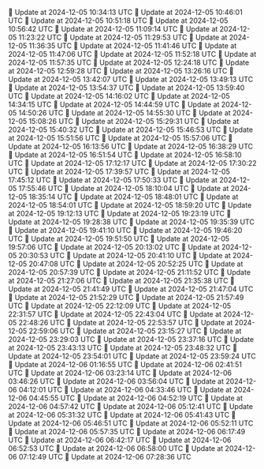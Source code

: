 🔄 Update at 2024-12-05 10:34:13 UTC
🔄 Update at 2024-12-05 10:46:01 UTC
🔄 Update at 2024-12-05 10:51:18 UTC
🔄 Update at 2024-12-05 10:56:42 UTC
🔄 Update at 2024-12-05 11:09:14 UTC
🔄 Update at 2024-12-05 11:23:22 UTC
🔄 Update at 2024-12-05 11:29:53 UTC
🔄 Update at 2024-12-05 11:36:35 UTC
🔄 Update at 2024-12-05 11:41:46 UTC
🔄 Update at 2024-12-05 11:47:06 UTC
🔄 Update at 2024-12-05 11:52:18 UTC
🔄 Update at 2024-12-05 11:57:35 UTC
🔄 Update at 2024-12-05 12:24:18 UTC
🔄 Update at 2024-12-05 12:59:28 UTC
🔄 Update at 2024-12-05 13:26:16 UTC
🔄 Update at 2024-12-05 13:42:07 UTC
🔄 Update at 2024-12-05 13:49:13 UTC
🔄 Update at 2024-12-05 13:54:37 UTC
🔄 Update at 2024-12-05 13:59:40 UTC
🔄 Update at 2024-12-05 14:16:02 UTC
🔄 Update at 2024-12-05 14:34:15 UTC
🔄 Update at 2024-12-05 14:44:59 UTC
🔄 Update at 2024-12-05 14:50:26 UTC
🔄 Update at 2024-12-05 14:55:30 UTC
🔄 Update at 2024-12-05 15:08:26 UTC
🔄 Update at 2024-12-05 15:29:31 UTC
🔄 Update at 2024-12-05 15:40:32 UTC
🔄 Update at 2024-12-05 15:46:53 UTC
🔄 Update at 2024-12-05 15:51:56 UTC
🔄 Update at 2024-12-05 15:57:06 UTC
🔄 Update at 2024-12-05 16:13:56 UTC
🔄 Update at 2024-12-05 16:38:29 UTC
🔄 Update at 2024-12-05 16:51:54 UTC
🔄 Update at 2024-12-05 16:58:10 UTC
🔄 Update at 2024-12-05 17:12:17 UTC
🔄 Update at 2024-12-05 17:30:22 UTC
🔄 Update at 2024-12-05 17:39:57 UTC
🔄 Update at 2024-12-05 17:45:12 UTC
🔄 Update at 2024-12-05 17:50:33 UTC
🔄 Update at 2024-12-05 17:55:46 UTC
🔄 Update at 2024-12-05 18:10:04 UTC
🔄 Update at 2024-12-05 18:35:14 UTC
🔄 Update at 2024-12-05 18:48:01 UTC
🔄 Update at 2024-12-05 18:54:01 UTC
🔄 Update at 2024-12-05 18:59:20 UTC
🔄 Update at 2024-12-05 19:12:13 UTC
🔄 Update at 2024-12-05 19:23:19 UTC
🔄 Update at 2024-12-05 19:28:38 UTC
🔄 Update at 2024-12-05 19:35:39 UTC
🔄 Update at 2024-12-05 19:41:10 UTC
🔄 Update at 2024-12-05 19:46:20 UTC
🔄 Update at 2024-12-05 19:51:50 UTC
🔄 Update at 2024-12-05 19:57:06 UTC
🔄 Update at 2024-12-05 20:13:02 UTC
🔄 Update at 2024-12-05 20:30:53 UTC
🔄 Update at 2024-12-05 20:41:10 UTC
🔄 Update at 2024-12-05 20:47:08 UTC
🔄 Update at 2024-12-05 20:52:25 UTC
🔄 Update at 2024-12-05 20:57:39 UTC
🔄 Update at 2024-12-05 21:11:52 UTC
🔄 Update at 2024-12-05 21:27:06 UTC
🔄 Update at 2024-12-05 21:35:38 UTC
🔄 Update at 2024-12-05 21:41:49 UTC
🔄 Update at 2024-12-05 21:47:04 UTC
🔄 Update at 2024-12-05 21:52:29 UTC
🔄 Update at 2024-12-05 21:57:49 UTC
🔄 Update at 2024-12-05 22:12:09 UTC
🔄 Update at 2024-12-05 22:31:57 UTC
🔄 Update at 2024-12-05 22:43:04 UTC
🔄 Update at 2024-12-05 22:48:26 UTC
🔄 Update at 2024-12-05 22:53:57 UTC
🔄 Update at 2024-12-05 22:59:06 UTC
🔄 Update at 2024-12-05 23:15:27 UTC
🔄 Update at 2024-12-05 23:29:03 UTC
🔄 Update at 2024-12-05 23:37:16 UTC
🔄 Update at 2024-12-05 23:43:13 UTC
🔄 Update at 2024-12-05 23:48:32 UTC
🔄 Update at 2024-12-05 23:54:01 UTC
🔄 Update at 2024-12-05 23:59:24 UTC
🔄 Update at 2024-12-06 01:16:55 UTC
🔄 Update at 2024-12-06 02:41:51 UTC
🔄 Update at 2024-12-06 03:23:14 UTC
🔄 Update at 2024-12-06 03:46:26 UTC
🔄 Update at 2024-12-06 03:56:04 UTC
🔄 Update at 2024-12-06 04:12:01 UTC
🔄 Update at 2024-12-06 04:33:46 UTC
🔄 Update at 2024-12-06 04:45:55 UTC
🔄 Update at 2024-12-06 04:52:19 UTC
🔄 Update at 2024-12-06 04:57:42 UTC
🔄 Update at 2024-12-06 05:12:41 UTC
🔄 Update at 2024-12-06 05:31:32 UTC
🔄 Update at 2024-12-06 05:41:43 UTC
🔄 Update at 2024-12-06 05:46:51 UTC
🔄 Update at 2024-12-06 05:52:11 UTC
🔄 Update at 2024-12-06 05:57:35 UTC
🔄 Update at 2024-12-06 06:17:49 UTC
🔄 Update at 2024-12-06 06:42:17 UTC
🔄 Update at 2024-12-06 06:52:53 UTC
🔄 Update at 2024-12-06 06:58:00 UTC
🔄 Update at 2024-12-06 07:12:49 UTC
🔄 Update at 2024-12-06 07:28:36 UTC
